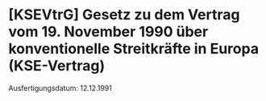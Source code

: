 # [KSEVtrG] Gesetz zu dem Vertrag vom 19. November 1990 über konventionelle Streitkräfte in Europa  (KSE-Vertrag)

Ausfertigungsdatum: 12.12.1991

 